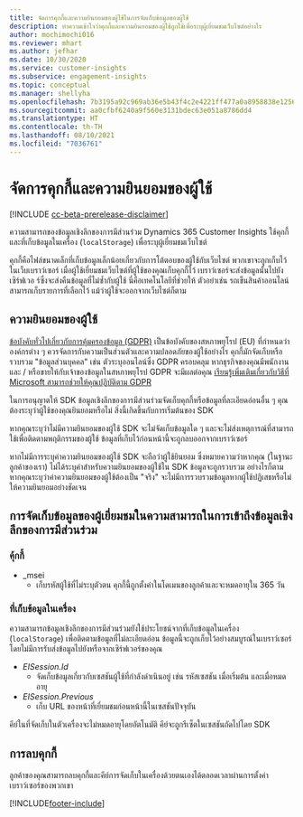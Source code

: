 ```yaml
---
title: จัดการคุกกี้และความยินยอมของผู้ใช้ในการจัดเก็บข้อมูลของผู้ใช้
description: ทำความเข้าใจว่าคุกกี้และความยินยอมของผู้ใช้ถูกใช้เพื่อระบุผู้เยี่ยมชมเว็บไซต์อย่างไร
author: mochimochi016
ms.reviewer: mhart
ms.author: jefhar
ms.date: 10/30/2020
ms.service: customer-insights
ms.subservice: engagement-insights
ms.topic: conceptual
ms.manager: shellyha
ms.openlocfilehash: 7b3195a92c969ab36e5b43f4c2e4221ff477a0a8958838e1256528f58fe13dce
ms.sourcegitcommit: aa0cfbf6240a9f560e3131bdec63e051a8786dd4
ms.translationtype: HT
ms.contentlocale: th-TH
ms.lasthandoff: 08/10/2021
ms.locfileid: "7036761"
---
```

# <a name="manage-cookies-and-user-consent"></a>จัดการคุกกี้และความยินยอมของผู้ใช้

[!INCLUDE [cc-beta-prerelease-disclaimer](includes/cc-beta-prerelease-disclaimer.md)]

ความสามารถของข้อมูลเชิงลึกของการมีส่วนร่วม Dynamics 365 Customer Insights ใช้คุกกี้และที่เก็บข้อมูลในเครื่อง (`localStorage`) เพื่อระบุผู้เยี่ยมชมเว็บไซต์

คุกกี้คือไฟล์ขนาดเล็กที่เก็บข้อมูลเล็กน้อยเกี่ยวกับการโต้ตอบของผู้ใช้กับเว็บไซต์ พวกเขาจะถูกเก็บไว้ในเว็บเบราว์เซอร์ เมื่อผู้ใช้เยี่ยมชมเว็บไซต์ที่ผู้ใช้ของคุณเก็บคุกกี้ไว้ เบราว์เซอร์จะส่งข้อมูลนั้นไปยังเซิร์ฟเวอ ร์ซึ่งจะส่งคืนข้อมูลที่ไม่ซ้ำกับผู้ใช้ นี่คือเทคโนโลยีที่ช่วยให้ ตัวอย่าเช่น รถเข็นสินค้าออนไลน์สามารถเก็บรายการที่เลือกไว้ แม้ว่าผู้ใช้จะออกจากเว็บไซต์ก็ตาม

## <a name="user-consent"></a>ความยินยอมของผู้ใช้

[ข้อบังคับทั่วไปเกี่ยวกับการคุ้มครองข้อมูล (GDPR)](/dynamics365/get-started/gdpr/) เป็นข้อบังคับของสหภาพยุโรป (EU) ที่กำหนดว่าองค์กรต่าง ๆ ควรจัดการกับความเป็นส่วนตัวและความปลอดภัยของผู้ใช้อย่างไร คุกกี้มักจัดเก็บหรือรวบรวม "ข้อมูลส่วนบุคคล" เช่น ตัวระบุออนไลน์ซึ่ง GDPR ครอบคลุม หากธุรกิจของคุณมีพนักงานและ / หรือขายให้กับเจ้าของข้อมูลในสหภาพยุโรป GDPR จะมีผลต่อคุณ [เรียนรู้เพิ่มเติมเกี่ยวกับวิธีที่ Microsoft สามารถช่วยให้คุณปฏิบัติตาม GDPR](https://www.microsoft.com/trust-center/privacy/gdpr-faqs)

ในการอนุญาตให้ SDK ข้อมูลเชิงลึกของการมีส่วนร่วมจัดเก็บคุกกี้หรือข้อมูลที่ละเอียดอ่อนอื่น ๆ คุณต้องระบุว่าผู้ใช้ของคุณยินยอมหรือไม่ สิ่งนี้เกิดขึ้นกับการเริ่มต้นของ SDK

หากคุณระบุว่าไม่มีความยินยอมของผู้ใช้ SDK จะไม่จัดเก็บข้อมูลใด ๆ และจะไม่ส่งเหตุการณ์ที่สามารถใช้เพื่อติดตามพฤติกรรมของผู้ใช้ ข้อมูลที่เก็บไว้ก่อนหน้านี้จะถูกลบออกจากเบราว์เซอร์

หากไม่มีการระบุค่าความยินยอมของผู้ใช้ SDK จะถือว่าผู้ใช้ยินยอม ซึ่งหมายความว่าหากคุณ (ในฐานะลูกค้าของเรา) ไม่ได้ระบุค่าสำหรับความยินยอมของผู้ใช้ใน SDK ข้อมูลจะถูกรวบรวม อย่างไรก็ตาม หากคุณระบุว่าค่าความยินยอมของผู้ใช้ต้องเป็น "จริง" จะไม่มีการรวบรวมข้อมูลหากผู้ใช้ปฏิเสธหรือไม่ให้ความยินยอมอย่างชัดเจน

## <a name="visitor-data-storage-in-engagement-insights-capability"></a>การจัดเก็บข้อมูลของผู้เยี่ยมชมในความสามารถในการเข้าถึงข้อมูลเชิงลึกของการมีส่วนร่วม

### <a name="cookies"></a>คุ้กกี้

- _msei
    - เก็บรหัสผู้ใช้ที่ไม่ระบุตัวตน คุกกี้นี้ถูกตั้งค่าในโดเมนของลูกค้าและจะหมดอายุใน 365 วัน

### <a name="local-storage"></a>ที่เก็บข้อมูลในเครื่อง

ความสามารถข้อมูลเชิงลึกของการมีส่วนร่วมยังใช้ประโยชน์จากที่เก็บข้อมูลในเครื่อง (`localStorage`) เพื่อติดตามข้อมูลที่ไม่ละเอียดอ่อน ข้อมูลนี้จะถูกเก็บไว้อย่างสมบูรณ์ในเบราว์เซอร์ โดยไม่มีการรับส่งข้อมูลไปยังหรือจากเซิร์ฟเวอร์ของคุณ

- *EISession.Id* 
    - จัดเก็บข้อมูลเกี่ยวกับเซสชันผู้ใช้ที่กำลังดำเนินอยู่ เช่น รหัสเซสชัน เมื่อเริ่มต้น และเมื่อหมดอายุ
- *EISession.Previous*
    - เก็บ URL ของหน้าที่เยี่ยมชมก่อนหน้านี้ในเซสชันปัจจุบัน
    
คีย์ในที่จัดเก็บในตัวเครื่องจะไม่หมดอายุโดยอัตโนมัติ คีย์จะถูกรีเซ็ตในเซสชันถัดไปโดย SDK

## <a name="deleting-cookies"></a>การลบคุกกี้

ลูกค้าของคุณสามารถลบคุกกี้และคีย์การจัดเก็บในเครื่องด้วยตนเองได้ตลอดเวลาผ่านการตั้งค่าเบราว์เซอร์ของพวกเขา


[!INCLUDE[footer-include](../includes/footer-banner.md)]